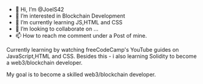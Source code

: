 - 👋 Hi, I’m @JoelS42
- 👀 I’m interested in Blockchain Development
- 🌱 I’m currently learning JS,HTML and CSS
- 💞️ I’m looking to collaborate on ...
- 📫 How to reach me comment under a Post of mine.

Currently learning by watching freeCodeCamp's YouTube guides on JavaScript,HTML and CSS. 
Besides this - i also learning Solidity to become a web3/blockchain developer.

My goal is to become a skilled web3/blockchain developer.
